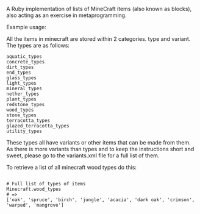 A Ruby implementation of lists of MineCraft items (also known as blocks), also acting as an exercise in metaprogramming.

Example usage:

All the items in minecraft are stored within 2 categories.
type and variant.
The types are as follows:
```
aquatic_types
concrete_types
dirt_types
end_types
glass_types
light_types
mineral_types
nether_types
plant_types
redstone_types
wood_types
stone_types
terracotta_types
glazed_terracotta_types
utility_types
```
These types all have variants or other items that can be made from them.
As there is more variants than types and to keep the instructions short and sweet, please go to the variants.xml file for a full list of them.

To retrieve a list of all minecraft wood types do this:
```

# Full list of types of items
Minecraft.wood_types
# => 
['oak', 'spruce', 'birch', 'jungle', 'acacia', 'dark oak', 'crimson', 'warped', 'mangrove']

```
